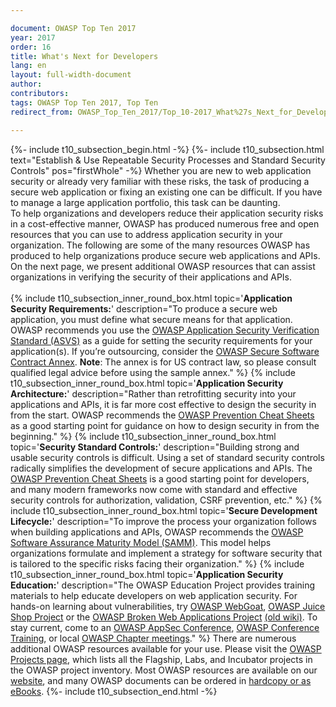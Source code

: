 ```yaml
---

document: OWASP Top Ten 2017
year: 2017
order: 16
title: What's Next for Developers
lang: en
layout: full-width-document
author:
contributors:
tags: OWASP Top Ten 2017, Top Ten
redirect_from: OWASP_Top_Ten_2017/Top_10-2017_What%27s_Next_for_Developers.html

---
```

{%- include t10_subsection_begin.html -%}
{%- include t10_subsection.html text="Establish & Use Repeatable Security Processes and Standard Security Controls" pos="firstWhole" -%}
Whether you are new to web application security or already very familiar with these risks, the task of producing a secure web application or fixing an existing one can be difficult. If you have to manage a large application portfolio, this task can be daunting.<br>
To help organizations and developers reduce their application security risks in a cost-effective manner, OWASP has produced numerous free and open resources that you can use to address application security in your organization. The following are some of the many resources OWASP has produced to help organizations produce secure web applications and APIs. On the next page, we present additional OWASP resources that can assist organizations in verifying the security of their applications and APIs.<br>
<br>
{% include t10_subsection_inner_round_box.html
   topic='**Application Security Requirements:**'
   description="To produce a secure web application, you must define what secure means for that application. OWASP recommends you use the [OWASP Application Security Verification Standard (ASVS)](/www-project-application-security-verification-standard) as a guide for setting the security requirements for your application(s). If you’re outsourcing, consider the [OWASP Secure Software Contract Annex](/www-community/OWASP_Secure_Software_Contract_Annex).
    **Note**: The annex is for US contract law, so please consult qualified legal advice before using the sample annex."
%}
{% include t10_subsection_inner_round_box.html
   topic='**Application Security Architecture:**'
   description="Rather than retrofitting security into your applications and APIs, it is far more cost effective to design the security in from the start. OWASP recommends the [OWASP Prevention Cheat Sheets](/www-project-cheat-sheets) as a good starting point for guidance on how to design security in from the beginning."
%}
{% include t10_subsection_inner_round_box.html
   topic='**Security Standard Controls:**'
   description="Building strong and usable security controls is difficult. Using a set of standard security controls radically simplifies the development of secure applications and APIs. The [OWASP Prevention Cheat Sheets](/www-project-cheat-sheets) is a good starting point for developers, and many modern frameworks now come with standard and effective security controls for authorization, validation, CSRF prevention, etc."
%}
{% include t10_subsection_inner_round_box.html
   topic='**Secure Development Lifecycle:**'
   description="To improve the process your organization follows when building applications and APIs, OWASP recommends the [OWASP Software Assurance Maturity Model (SAMM)](/www-project-samm). This model helps organizations formulate and implement a strategy for software security that is tailored to the specific risks facing their organization."
%}
{% include t10_subsection_inner_round_box.html
   topic='**Application Security Education:**'
   description="The OWASP Education Project provides training materials to help educate developers on web application security. For hands-on learning about vulnerabilities, try [OWASP WebGoat](/www-project-webgoat), [OWASP Juice Shop Project](/www-project-juice-shop) or the [OWASP Broken Web Applications Project](/www-project-broken-web-applications) [(old wiki)](https://wiki.owasp.org/index.php/OWASP_Broken_Web_Applications_Project). To stay current, come to an [OWASP AppSec Conference](/events), [OWASP Conference Training](/events), or local [OWASP Chapter meetings](/chapters)."
%}
There are numerous additional OWASP resources available for your use. Please visit the [OWASP Projects page](/projects), which lists all the Flagship, Labs, and Incubator projects in the OWASP project inventory. Most OWASP resources are available on our [website](https://owasp.org), and many OWASP documents can be ordered in [hardcopy or as eBooks](https://stores.lulu.com/owasp).
{%- include t10_subsection_end.html -%}